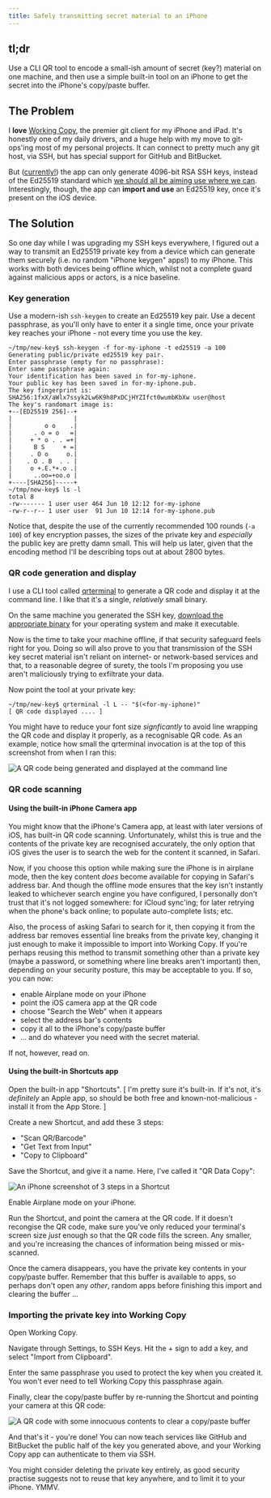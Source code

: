 ```yaml
---
title: Safely transmitting secret material to an iPhone
---
```


## tl;dr

Use a CLI QR tool to encode a small-ish amount of secret (key?) material on one machine, and then use a simple built-in tool on an iPhone to get the secret into the iPhone's copy/paste buffer.

## The Problem

I **love** [Working Copy](https://workingcopy.app/), the premier git client for my iPhone and iPad. It's honestly one of my daily drivers, and a huge help with my move to git-ops'ing most of my personal projects. It can connect to pretty much any git host, via SSH, but has special support for GitHub and BitBucket.

But ([currently!](https://twitter.com/WorkingCopyApp/status/1270450915372392448)) the app can only generate 4096-bit RSA SSH keys, instead of the Ed25519 standard which [we should all be aiming use where we can](https://blog.g3rt.nl/upgrade-your-ssh-keys.html). Interestingly, though, the app can **import and use** an Ed25519 key, once it's present on the iOS device.

## The Solution

So one day while I was upgrading my SSH keys everywhere, I figured out a way to transmit an Ed25519 private key from a device which can generate them securely (i.e. no random "iPhone keygen" apps!) to my iPhone. This works with both devices being offline which, whilst not a complete guard against malicious apps or actors, is a nice baseline.

### Key generation

Use a modern-ish `ssh-keygen` to create an Ed25519 key pair. Use a decent passphrase, as you'll only have to enter it a single time, once your private key reaches your iPhone - not every time you use the key.

```
~/tmp/new-key$ ssh-keygen -f for-my-iphone -t ed25519 -a 100
Generating public/private ed25519 key pair.
Enter passphrase (empty for no passphrase):
Enter same passphrase again:
Your identification has been saved in for-my-iphone.
Your public key has been saved in for-my-iphone.pub.
The key fingerprint is:
SHA256:1fxX/aWlx7ssyk2Lw6K9h8PxDCjHYZIfct0wumbKbXw user@host
The key's randomart image is:
+--[ED25519 256]--+
|                 |
|         o o    .|
|      . o = o   =|
|     + * o . . =+|
|      B S     + =|
|     . O o     o.|
|    . O . B  . . |
|     o +.E.*+.o .|
|      ..oo=+oo.o |
+----[SHA256]-----+
~/tmp/new-key$ ls -l
total 8
-rw------- 1 user user 464 Jun 10 12:12 for-my-iphone
-rw-r--r-- 1 user user  91 Jun 10 12:14 for-my-iphone.pub
```

Notice that, despite the use of the currently recommended 100 rounds (`-a 100`) of key encryption passes, the sizes of the private key and *especially* the public key are pretty damn small. This will help us later, given that the encoding method I'll be describing tops out at about 2800 bytes.

### QR code generation and display

I use a CLI tool called [qrterminal](https://github.com/mdp/qrterminal) to generate a QR code and display it at the command line. I like that it's a single, *relatively* small binary.

On the same machine you generated the SSH key, [download the appropriate binary](https://github.com/mdp/qrterminal/releases/latest) for your operating system and make it executable.

Now is the time to take your machine offline, if that security safeguard feels right for you. Doing so will also prove to you that transmission of the SSH key secret material isn't reliant on internet- or network-based services and that, to a reasonable degree of surety, the tools I'm proposing you use aren't maliciously trying to exfiltrate your data.

Now point the tool at your private key:

```shell
~/tmp/new-key$ qrterminal -l L -- "$(<for-my-iphone)"
[ QR code displayed .... ]
```

You might have to reduce your font size *signficantly* to avoid line wrapping the QR code and display it properly, as a recognisable QR code. As an example, notice how small the qrterminal invocation is at the top of this screenshot from when I ran this:

![A QR code being generated and displayed at the command line](/images/2020-06-10-new-key-qr.png)

### QR code scanning

#### Using the built-in iPhone Camera app

You might know that the iPhone's Camera app, at least with later versions of iOS, has built-in QR code scanning.  Unfortunately, whilst this is true and the contents of the private key are recognised accurately, the only option that iOS gives the user is to search the web for the content it scanned, in Safari.

Now, if you choose this option while making sure the iPhone is in airplane mode, then the key content *does* become available for copying in Safari's address bar. And though the offline mode ensures that the key isn't instantly leaked to whichever search engine you have configured, I personally don't trust that it's not logged somewhere: for iCloud sync'ing; for later retrying when the phone's back online; to populate auto-complete lists; etc.

Also, the process of asking Safari to search for it, then copying it from the address bar removes essential line breaks from the private key, changing it just enough to make it impossible to import into Working Copy. If you're perhaps reusing this method to transmit something other than a private key (maybe a password, or something where line breaks aren't important) then, depending on your security posture, this may be acceptable to you. If so, you can now:

- enable Airplane mode on your iPhone
- point the iOS camera app at the QR code
- choose "Search the Web" when it appears
- select the address bar's contents
- copy it all to the iPhone's copy/paste buffer
- ... and do whatever you need with the secret material.

If not, however, read on.

#### Using the built-in Shortcuts app

Open the built-in app "Shortcuts". [ I'm pretty sure it's built-in. If it's not, it's *definitely* an Apple app, so should be both free and known-not-malicious - install it from the App Store. ]

Create a new Shortcut, and add these 3 steps:

- "Scan QR/Barcode"
- "Get Text from Input"
- "Copy to Clipboard"

Save the Shortcut, and give it a name. Here, I've called it "QR Data Copy":

![An iPhone screenshot of 3 steps in a Shortcut](/images/2020-06-10-new-iphone-shortcut-steps.png)

Enable Airplane mode on your iPhone.

Run the Shortcut, and point the camera at the QR code. If it doesn't recongise the QR code, make sure you've only reduced your terminal's screen size *just* enough so that the QR code fills the screen. Any smaller, and you're increasing the chances of information being missed or mis-scanned.

Once the camera disappears, you have the private key contents in your copy/paste buffer. Remember that this buffer is available to apps, so perhaps don't open any *other*, random apps before finishing this import and clearing the buffer ...

### Importing the private key into Working Copy

Open Working Copy.

Navigate through Settings, to SSH Keys. Hit the + sign to add a key, and select "Import from Clipboard".

Enter the same passphrase you used to protect the key when you created it. You won't ever need to tell Working Copy this passphrase again.

Finally, clear the copy/paste buffer by re-running the Shortcut and pointing your camera at this QR code:

![A QR code with some innocuous contents to clear a copy/paste buffer](/images/2020-06-10-wipe-copy-paste-buffer.png)

And that's it - you're done! You can now teach services like GitHub and BitBucket the public half of the key you generated above, and your Working Copy app can authenticate to them via SSH.

You might consider deleting the private key entirely, as good security practise suggests not to reuse that key anywhere, and to limit it to your iPhone. YMMV.
